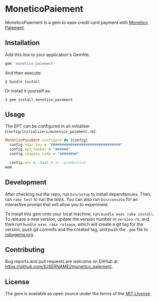 # MoneticoPaiement

MoneticoPaiement is a gem to ease credit card payment with [Monetico Paiement](https://www.monetico-paiement.fr/).

## Installation

Add this line to your application's Gemfile:

```ruby
gem 'monetico_paiement'
```

And then execute:

    $ bundle install

Or install it yourself as:

    $ gem install monetico_paiement

## Usage

The EPT can be configured in an initialiser (`config/initializers/monetico_paiement.rb`):

```ruby
MoneticoPaiement.configure do |config|
  config.hmac_key = "################################"
  config.ept_number = "######"
  config.company_code = "########"

  config.env = :test # or :production
end
```

## Development

After checking out the repo, run `bin/setup` to install dependencies. Then, run `rake test` to run the tests. You can also run `bin/console` for an interactive prompt that will allow you to experiment.

To install this gem onto your local machine, run `bundle exec rake install`. To release a new version, update the version number in `version.rb`, and then run `bundle exec rake release`, which will create a git tag for the version, push git commits and the created tag, and push the `.gem` file to [rubygems.org](https://rubygems.org).

## Contributing

Bug reports and pull requests are welcome on GitHub at https://github.com/[USERNAME]/monetico_paiement.

## License

The gem is available as open source under the terms of the [MIT License](https://opensource.org/licenses/MIT).
